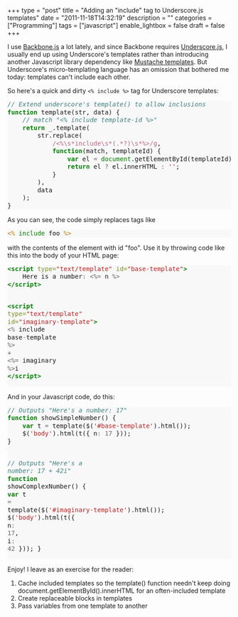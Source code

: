 +++
type = "post"
title = "Adding an \"include\" tag to Underscore.js templates"
date = "2011-11-18T14:32:19"
description = ""
categories = ["Programming"]
tags = ["javascript"]
enable_lightbox = false
draft = false
+++

<p>I use <a href="http://documentcloud.github.com/backbone/">Backbone.js</a> a lot
lately, and since Backbone requires
<a href="http://documentcloud.github.com/underscore/">Underscore.js</a>, I usually
end up using Underscore's templates rather than introducing another
Javascript library dependency like <a href="http://mustache.github.com/">Mustache
templates</a>. But Underscore's
micro-templating language has an omission that bothered me today:
templates can't include each other.</p>
<p>So here's a quick and dirty <code>&lt;% include %&gt;</code> tag for Underscore
templates:</p>
<div class="codehilite" style="background: #f8f8f8"><pre style="line-height: 125%"><span style="color: #408080; font-style: italic">// Extend underscore&#39;s template() to allow inclusions</span>
<span style="color: #008000; font-weight: bold">function</span> template(str, data) {
    <span style="color: #408080; font-style: italic">// match &quot;&lt;% include template-id %&gt;&quot;</span>
    <span style="color: #008000; font-weight: bold">return</span> _.template(
        str.replace(
            <span style="color: #BB6688">/&lt;%\s*include\s*(.*?)\s*%&gt;/g</span>,
            <span style="color: #008000; font-weight: bold">function</span>(match, templateId) {
                <span style="color: #008000; font-weight: bold">var</span> el <span style="color: #666666">=</span> <span style="color: #008000">document</span>.getElementById(templateId);
                <span style="color: #008000; font-weight: bold">return</span> el <span style="color: #666666">?</span> el.innerHTML <span style="color: #666666">:</span> <span style="color: #BA2121">&#39;&#39;</span>;
            }
        ),
        data
    );
}
</pre></div>


<p>As you can see, the code simply replaces tags like</p>
<div class="codehilite" style="background: #f8f8f8"><pre style="line-height: 125%"><span style="color: #BC7A00">&lt;%</span> <span style="color: #008000">include</span> foo <span style="color: #BC7A00">%&gt;</span>
</pre></div>


<p>with the contents of the element with id "foo". Use it by throwing code
like this into the body of your HTML page:</p>
<div class="codehilite" style="background: #f8f8f8"><pre style="line-height: 125%"><span style="color: #008000; font-weight: bold">&lt;script </span><span style="color: #7D9029">type=</span><span style="color: #BA2121">&quot;text/template&quot;</span> <span style="color: #7D9029">id=</span><span style="color: #BA2121">&quot;base-template&quot;</span><span style="color: #008000; font-weight: bold">&gt;</span>
    Here is a number<span style="color: #666666">:</span> <span style="color: #666666">&lt;%=</span> n <span style="color: #666666">%&gt;</span>
<span style="color: #008000; font-weight: bold">&lt;/script&gt;</span>

<span style="color: #008000; font-weight: bold">&lt;script </span><span style="color: #7D9029">type=</span><span style="color: #BA2121">&quot;text/template&quot;</span> <span style="color: #7D9029">id=</span><span style="color: #BA2121">&quot;imaginary-template&quot;</span><span style="color: #008000; font-weight: bold">&gt;</span>
    <span style="color: #666666">&lt;%</span> include base<span style="color: #666666">-</span>template <span style="color: #666666">%&gt;</span> <span style="color: #666666">+</span> <span style="color: #666666">&lt;%=</span> imaginary <span style="color: #666666">%&gt;</span>i
<span style="color: #008000; font-weight: bold">&lt;/script&gt;</span>
</pre></div>


<p>And in your Javascript code, do this:</p>
<div class="codehilite" style="background: #f8f8f8"><pre style="line-height: 125%"><span style="color: #408080; font-style: italic">// Outputs &quot;Here&#39;s a number: 17&quot;</span>
<span style="color: #008000; font-weight: bold">function</span> showSimpleNumber() {
    <span style="color: #008000; font-weight: bold">var</span> t <span style="color: #666666">=</span> template($(<span style="color: #BA2121">&#39;#base-template&#39;</span>).html());
    $(<span style="color: #BA2121">&#39;body&#39;</span>).html(t({ n<span style="color: #666666">:</span> <span style="color: #666666">17</span> }));
}

<span style="color: #408080; font-style: italic">// Outputs &quot;Here&#39;s a number: 17 + 42i&quot;</span>
<span style="color: #008000; font-weight: bold">function</span> showComplexNumber() {
    <span style="color: #008000; font-weight: bold">var</span> t <span style="color: #666666">=</span> template($(<span style="color: #BA2121">&#39;#imaginary-template&#39;</span>).html());
    $(<span style="color: #BA2121">&#39;body&#39;</span>).html(t({ n<span style="color: #666666">:</span> <span style="color: #666666">17</span>, i<span style="color: #666666">:</span> <span style="color: #666666">42</span> }));
}
</pre></div>


<p>Enjoy! I leave as an exercise for the reader:</p>
<ol>
<li>Cache included templates so the template() function needn't keep doing document.getElementById().innerHTML for an often-included template</li>
<li>Create replaceable blocks in templates</li>
<li>Pass variables from one template to another</li>
</ol>
    
